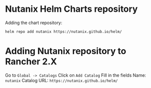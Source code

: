 # Nutanix Helm Charts repository

Adding the chart repository:

```code
helm repo add nutanix https://nutanix.github.io/helm/
```

# Adding Nutanix repository to Rancher 2.X

Go to `Global -> Catalogs`
Click on `Add Catalog`
Fill in the fields
Name: `nutanix`
Catalog URL: `https://nutanix.github.io/helm/`
